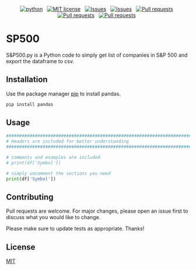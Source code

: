 <!-- buttons -->
<p align="center">
    <a href="https://www.python.org/">
        <img src="https://img.shields.io/badge/python-v3-brightgreen.svg"
            alt="python"></a> &nbsp;    
    <a href="https://opensource.org/licenses/MIT">
        <img src="https://img.shields.io/badge/license-MIT-brightgreen.svg"
            alt="MIT license"></a> &nbsp;
    <a href="https://github.com/enginance/SP500/issues">
        <img src="https://img.shields.io/github/issues/enginance/sp500"
            alt="Issues"></a> &nbsp; 
    <a href="https://github.com/enginance/SP500/issues">
        <img src="https://img.shields.io/github/issues-closed/enginance/sp500"
            alt="Issues"></a> &nbsp; 
    <a href="https://github.com/enginance/SP500/pulls">
        <img src="https://img.shields.io/github/issues-pr/enginance/sp500"         
            alt="Pull requests"></a> &nbsp; 
    <a href="https://github.com/enginance/SP500/pulls">
        <img src="https://img.shields.io/github/issues-pr-closed/enginance/sp500"         
            alt="Pull requests"></a> &nbsp; 
    <a href="https://github.com/enginance/SP500">
        <img src="https://img.shields.io/github/downloads/enginance/sp500/total"         
            alt="Pull requests"></a> &nbsp; 
</p>


<!-- content -->

# SP500

S&P500.py is a Python code to simply get list of companies in S&P 500 and export the dataframe to csv.

## Installation

Use the package manager [pip](https://pip.pypa.io/en/stable/) to install pandas.

```bash
pip install pandas
```

## Usage

```python
##############################################################################################################
# Headers are included for better understanding
##############################################################################################################

# comments and examples are included
# print(df['Symbol'])

# simply uncomment the sections you need
print(df['Symbol'])

```

## Contributing
Pull requests are welcome. For major changes, please open an issue first to discuss what you would like to change.

Please make sure to update tests as appropriate. Thanks!

## License
[MIT](https://choosealicense.com/licenses/mit/)
